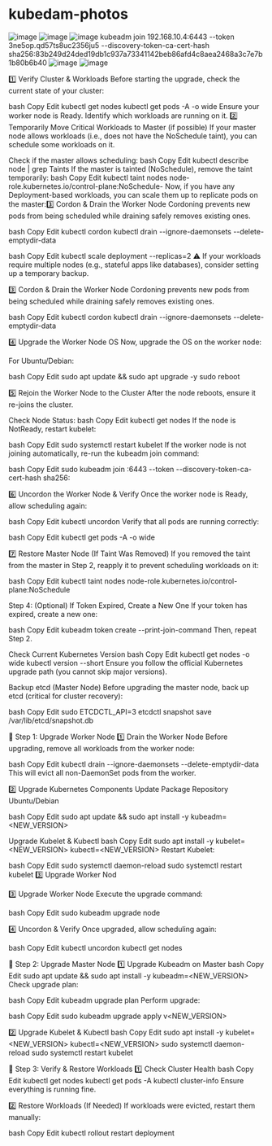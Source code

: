 # kubedam-photos
![image](https://github.com/user-attachments/assets/9395105c-fa89-4255-8bb8-995df658280e)
![image](https://github.com/user-attachments/assets/a7edc9a0-271c-47be-a3b3-193e94701869)
![image](https://github.com/user-attachments/assets/e5c4bb58-2e90-4c56-a037-7a9a15050281)
kubeadm join 192.168.10.4:6443 --token 3ne5op.qd57ts8uc2356ju5 --discovery-token-ca-cert-hash sha256:83b249d24ded19db1c937a73341142beb86afd4c8aea2468a3c7e7b1b80b6b40
![image](https://github.com/user-attachments/assets/2d628e54-4a3c-43b5-aabf-f81854ebc35a)
![image](https://github.com/user-attachments/assets/d4d09c31-b5ff-4a1c-8dd4-c4c325550348)

1️⃣ Verify Cluster & Workloads
Before starting the upgrade, check the current state of your cluster:

bash
Copy
Edit
kubectl get nodes
kubectl get pods -A -o wide
Ensure your worker node is Ready.
Identify which workloads are running on it.
2️⃣ Temporarily Move Critical Workloads to Master (if possible)
If your master node allows workloads (i.e., does not have the NoSchedule taint), you can schedule some workloads on it.

Check if the master allows scheduling:
bash
Copy
Edit
kubectl describe node <master-node-name> | grep Taints
If the master is tainted (NoSchedule), remove the taint temporarily:
bash
Copy
Edit
kubectl taint nodes <master-node-name> node-role.kubernetes.io/control-plane:NoSchedule-
Now, if you have any Deployment-based workloads, you can scale them up to replicate pods on the master:3️⃣ Cordon & Drain the Worker Node
Cordoning prevents new pods from being scheduled while draining safely removes existing ones.

bash
Copy
Edit
kubectl cordon <worker-node-name>
kubectl drain <worker-node-name> --ignore-daemonsets --delete-emptydir-data



bash
Copy
Edit
kubectl scale deployment <your-deployment> --replicas=2
⚠️ If your workloads require multiple nodes (e.g., stateful apps like databases), consider setting up a temporary backup.





3️⃣ Cordon & Drain the Worker Node
Cordoning prevents new pods from being scheduled while draining safely removes existing ones.

bash
Copy
Edit
kubectl cordon <worker-node-name>
kubectl drain <worker-node-name> --ignore-daemonsets --delete-emptydir-data

4️⃣ Upgrade the Worker Node OS
Now, upgrade the OS on the worker node:

For Ubuntu/Debian:

bash
Copy
Edit
sudo apt update && sudo apt upgrade -y
sudo reboot


5️⃣ Rejoin the Worker Node to the Cluster
After the node reboots, ensure it re-joins the cluster.

Check Node Status:
bash
Copy
Edit
kubectl get nodes
If the node is NotReady, restart kubelet:

bash
Copy
Edit
sudo systemctl restart kubelet
If the worker node is not joining automatically, re-run the kubeadm join command:

bash
Copy
Edit
sudo kubeadm join <master-ip>:6443 --token <token> --discovery-token-ca-cert-hash sha256:<hash>


6️⃣ Uncordon the Worker Node & Verify
Once the worker node is Ready, allow scheduling again:

bash
Copy
Edit
kubectl uncordon <worker-node-name>
Verify that all pods are running correctly:

bash
Copy
Edit
kubectl get pods -A -o wide

7️⃣ Restore Master Node (If Taint Was Removed)
If you removed the taint from the master in Step 2, reapply it to prevent scheduling workloads on it:

bash
Copy
Edit
kubectl taint nodes <master-node-name> node-role.kubernetes.io/control-plane:NoSchedule



Step 4: (Optional) If Token Expired, Create a New One
If your token has expired, create a new one:

bash
Copy
Edit
kubeadm token create --print-join-command
Then, repeat Step 2.

Check Current Kubernetes Version
bash
Copy
Edit
kubectl get nodes -o wide
kubectl version --short
Ensure you follow the official Kubernetes upgrade path (you cannot skip major versions).


Backup etcd (Master Node)
Before upgrading the master node, back up etcd (critical for cluster recovery):

bash
Copy
Edit
sudo ETCDCTL_API=3 etcdctl snapshot save /var/lib/etcd/snapshot.db


🚀 Step 1: Upgrade Worker Node
1️⃣ Drain the Worker Node
Before upgrading, remove all workloads from the worker node:

bash
Copy
Edit
kubectl drain <worker-node-name> --ignore-daemonsets --delete-emptydir-data
This will evict all non-DaemonSet pods from the worker.


2️⃣ Upgrade Kubernetes Components
Update Package Repository
Ubuntu/Debian

bash
Copy
Edit
sudo apt update && sudo apt install -y kubeadm=<NEW_VERSION>



Upgrade Kubelet & Kubectl
bash
Copy
Edit
sudo apt install -y kubelet=<NEW_VERSION> kubectl=<NEW_VERSION>
Restart Kubelet:

bash
Copy
Edit
sudo systemctl daemon-reload
sudo systemctl restart kubelet
3️⃣ Upgrade Worker Nod


3️⃣ Upgrade Worker Node
Execute the upgrade command:

bash
Copy
Edit
sudo kubeadm upgrade node



4️⃣ Uncordon & Verify
Once upgraded, allow scheduling again:

bash
Copy
Edit
kubectl uncordon <worker-node-name>
kubectl get nodes


🚀 Step 2: Upgrade Master Node
1️⃣ Upgrade Kubeadm on Master
bash
Copy
Edit
sudo apt update && sudo apt install -y kubeadm=<NEW_VERSION>
Check upgrade plan:

bash
Copy
Edit
kubeadm upgrade plan
Perform upgrade:

bash
Copy
Edit
sudo kubeadm upgrade apply v<NEW_VERSION>



2️⃣ Upgrade Kubelet & Kubectl
bash
Copy
Edit
sudo apt install -y kubelet=<NEW_VERSION> kubectl=<NEW_VERSION>
sudo systemctl daemon-reload
sudo systemctl restart kubelet



🚀 Step 3: Verify & Restore Workloads
1️⃣ Check Cluster Health
bash
Copy
Edit
kubectl get nodes
kubectl get pods -A
kubectl cluster-info
Ensure everything is running fine.

2️⃣ Restore Workloads (If Needed)
If workloads were evicted, restart them manually:

bash
Copy
Edit
kubectl rollout restart deployment <your-deployment>














































